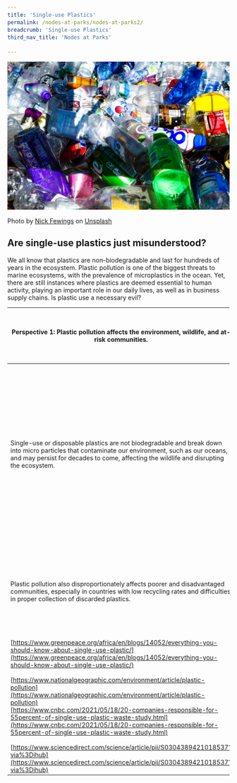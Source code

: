```yaml
---
title: 'Single-use Plastics'
permalink: /nodes-at-parks/nodes-at-parks2/
breadcrumb: 'Single-use Plastics'
third_nav_title: 'Nodes at Parks'

---
```


![](../images/nodes-at-parks-06-min.jpg)

Photo by [Nick Fewings](https://unsplash.com/@jannerboy62?utm_source=unsplash&utm_medium=referral&utm_content=creditCopyText) on [Unsplash](https://unsplash.com/s/photos/plastic-pollution?utm_source=unsplash&utm_medium=referral&utm_content=creditCopyText)

<h2>Are single-use plastics just misunderstood?</h2>

We all know that plastics are non-biodegradable and last for hundreds of years in the ecosystem. Plastic pollution is one of the biggest threats to marine ecosystems, with the prevalence of microplastics in the ocean. Yet, there are still instances where plastics are deemed essential to human activity, playing an important role in our daily lives, as well as in business supply chains. Is plastic use a necessary evil?



| **Perspective 1: Plastic pollution affects the environment, wildlife, and at-risk communities.** | `**Perspective 2: Plastic use is a necessary evil in various supply chains (e.g. food, medical).** | **Perspective 3: There are alternatives to plastic packaging in food production.** |
| ------------------------------------------------------------ | ------------------------------------------------------------ | ------------------------------------------------------------ |
| Single-use or disposable plastics are not biodegradable and break down into micro particles that contaminate our environment, such as our oceans, and may persist for decades to come, affecting the wildlife and disrupting the ecosystem. | Plastics are used in complex international food supply chains where food needs to be wrapped and transported safely, due to its durability and long lifespan. | While cost may be a factor, there are indeed alternatives to packaging food in a more sustainable fashion such as bio-based food contact materials such as paper, wheat-based or seaweed-based materials and beeswax wraps. |
| Plastic pollution also disproportionately affects poorer and disadvantaged communities, especially in countries with low recycling rates and difficulties in proper collection of discarded plastics. | In light of the pandemic, single-used plastic products such as gloves and masks were used to minimise contamination. Additionally, other important key healthcare equipment such as syringes utilize plastic. | Companies such as Nestle, have pledged to ensure all their packaging to be either reusable, recyclable or compostable by 2025. |
| [https://www.greenpeace.org/africa/en/blogs/14052/everything-you-should-know-about-single-use-plastic/](https://www.greenpeace.org/africa/en/blogs/14052/everything-you-should-know-about-single-use-plastic/)<br><br />[https://www.nationalgeographic.com/environment/article/plastic-pollution](https://www.nationalgeographic.com/environment/article/plastic-pollution)<br />[https://www.cnbc.com/2021/05/18/20-companies-responsible-for-55percent-of-single-use-plastic-waste-study.html](https://www.cnbc.com/2021/05/18/20-companies-responsible-for-55percent-of-single-use-plastic-waste-study.html)<br /><br />[https://www.sciencedirect.com/science/article/pii/S0304389421018537?via%3Dihub](https://www.sciencedirect.com/science/article/pii/S0304389421018537?via%3Dihub) | URL: https://www.asianscientist.com/2022/02/in-the-lab/food-packaging-shelf-life-smart-sustainable-antimicrobial/ URL: https://www.gep.com/blog/mind/single-use-plastics-a-necessary-evil-during-the-pandemic |                                                              |


